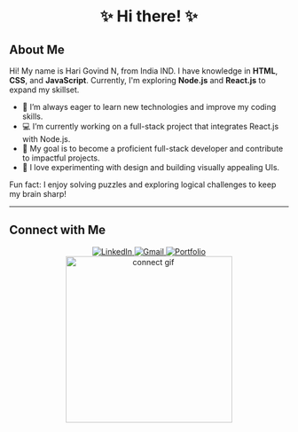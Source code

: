 <div align="center">
  <h1>
    ✨ Hi there! ✨
  </h1>
</div>

## About Me 

Hi! My name is Hari Govind N, from India IND. I have knowledge in **HTML**, **CSS**, and **JavaScript**. Currently, I'm exploring **Node.js** and **React.js** to expand my skillset.

- 🌱 I’m always eager to learn new technologies and improve my coding skills.
- 💻 I’m currently working on a full-stack project that integrates React.js with Node.js.
- 🎯 My goal is to become a proficient full-stack developer and contribute to impactful projects.
- 🎨 I love experimenting with design and building visually appealing UIs.

Fun fact: I enjoy solving puzzles and exploring logical challenges to keep my brain sharp!

---

## Connect with Me

<div align="center">
  <a href="https://www.linkedin.com/in/hari-govind-n-514723292/" target="_blank">
    <img src="https://img.shields.io/badge/LinkedIn-Connect-blue?style=for-the-badge&logo=linkedin" alt="LinkedIn">
  </a>
  <a href="mailto:harigovindn700@gmail.com" target="_blank">
    <img src="https://img.shields.io/badge/Gmail-Send%20Mail-red?style=for-the-badge&logo=gmail" alt="Gmail">
  </a>
  <a href="https://alien-70.github.io/Portfolio/" target="_blank">
    <img src="https://img.shields.io/badge/Portfolio-Visit-green?style=for-the-badge&logo=web" alt="Portfolio">
  </a>
</div>

<div align="center">
  <img src="https://media.giphy.com/media/xT9IgzoKnwFNmISR8I/giphy.gif" alt="connect gif" width="300">
</div>
